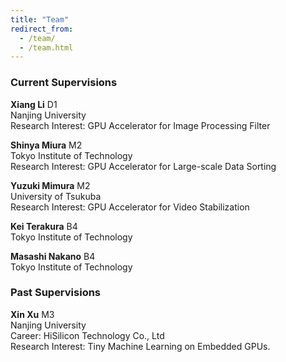 ```yaml
---
title: "Team"
redirect_from: 
  - /team/
  - /team.html
---
```


### Current Supervisions

**Xiang Li**     D1<br />
Nanjing University<br />
Research Interest: GPU Accelerator for Image Processing Filter

**Shinya Miura**     M2<br />
Tokyo Institute of Technology<br />
Research Interest: GPU Accelerator for Large-scale Data Sorting 

**Yuzuki Mimura**     M2<br />
University of Tsukuba<br />
Research Interest: GPU Accelerator for Video Stabilization 

**Kei Terakura**     B4<br />
Tokyo Institute of Technology<br />

**Masashi Nakano**     B4<br />
Tokyo Institute of Technology<br />

### Past Supervisions

**Xin Xu**     M3<br />
Nanjing University<br />
Career: HiSilicon Technology Co., Ltd<br />
Research Interest: Tiny Machine Learning on Embedded GPUs. 
